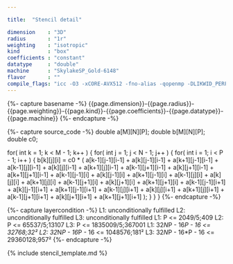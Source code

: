 ```yaml
---

title:  "Stencil detail"

dimension    : "3D"
radius       : "1r"
weighting    : "isotropic"
kind         : "box"
coefficients : "constant"
datatype     : "double"
machine      : "SkylakeSP_Gold-6148"
flavor       : ""
compile_flags: "icc -O3 -xCORE-AVX512 -fno-alias -qopenmp -DLIKWID_PERFMON -I/mnt/opt/likwid-4.3.2/include -L/mnt/opt/likwid-4.3.2/lib -I./stempel/stempel/headers/ ./stempel/headers/timing.c ./stempel/headers/dummy.c solar_compilable.c -o stencil -llikwid"
---
```


{%- capture basename -%}
{{page.dimension}}-{{page.radius}}-{{page.weighting}}-{{page.kind}}-{{page.coefficients}}-{{page.datatype}}-{{page.machine}}
{%- endcapture -%}

{%- capture source_code -%}
double a[M][N][P];
double b[M][N][P];
double c0;

for( int k = 1; k < M - 1; k++ ) {
	for( int j = 1; j < N - 1; j++ ) {
		for( int i = 1; i < P - 1; i++ ) {
			b[k][j][i] = c0 *
				( a[k-1][j-1][i-1] + a[k][j-1][i-1]   + a[k+1][j-1][i-1]
				+ a[k-1][j][i-1]   + a[k][j][i-1]     + a[k+1][j][i-1]
				+ a[k-1][j+1][i-1] + a[k][j+1][i-1]   + a[k+1][j+1][i-1]
				+ a[k-1][j-1][i]   + a[k][j-1][i]     + a[k+1][j-1][i]
				+ a[k-1][j][i]     + a[k][j][i]       + a[k+1][j][i]
				+ a[k-1][j+1][i]   + a[k][j+1][i]     + a[k+1][j+1][i]
				+ a[k-1][j-1][i+1] + a[k][j-1][i+1]   + a[k+1][j-1][i+1]
				+ a[k-1][j][i+1]   + a[k][j][i+1]     + a[k+1][j][i+1]
				+ a[k-1][j+1][i+1] + a[k][j+1][i+1]   + a[k+1][j+1][i+1] );
		}
	}
}
{%- endcapture -%}

{%- capture layercondition -%}
L1: unconditionally fulfilled
L2: unconditionally fulfilled
L3: unconditionally fulfilled
L1: P <= 2049/5;409
L2: P <= 65537/5;13107
L3: P <= 1835009/5;367001
L1: 32*N*P - 16*P - 16 <= 32768;32²
L2: 32*N*P - 16*P - 16 <= 1048576;181²
L3: 32*N*P - 16*P - 16 <= 29360128;957²
{%- endcapture -%}

{% include stencil_template.md %}

